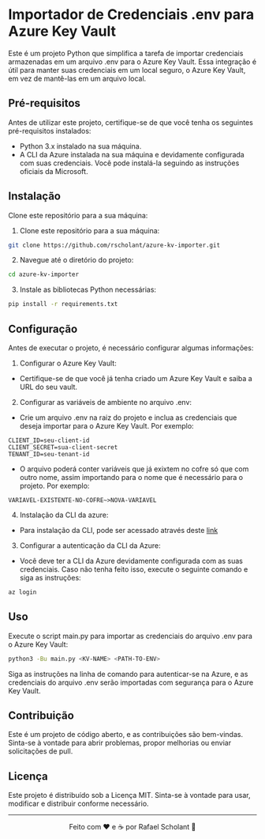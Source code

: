 # Importador de Credenciais .env para Azure Key Vault

Este é um projeto Python que simplifica a tarefa de importar credenciais armazenadas em um arquivo .env para o Azure Key Vault. Essa integração é útil para manter suas credenciais em um local seguro, o Azure Key Vault, em vez de mantê-las em um arquivo local.

## Pré-requisitos

Antes de utilizar este projeto, certifique-se de que você tenha os seguintes pré-requisitos instalados:

- Python 3.x instalado na sua máquina.
- A CLI da Azure instalada na sua máquina e devidamente configurada com suas credenciais. Você pode instalá-la seguindo as instruções oficiais da Microsoft.

## Instalação

Clone este repositório para a sua máquina:

1. Clone este repositório para a sua máquina:

```bash
git clone https://github.com/rscholant/azure-kv-importer.git
```

2. Navegue até o diretório do projeto:

```bash
cd azure-kv-importer
```

3. Instale as bibliotecas Python necessárias:

```bash
pip install -r requirements.txt
```

## Configuração

Antes de executar o projeto, é necessário configurar algumas informações:

1. Configurar o Azure Key Vault:

- Certifique-se de que você já tenha criado um Azure Key Vault e saiba a URL do seu vault.

2. Configurar as variáveis de ambiente no arquivo .env:

- Crie um arquivo .env na raiz do projeto e inclua as credenciais que deseja importar para o Azure Key Vault. Por exemplo:

```env
CLIENT_ID=seu-client-id
CLIENT_SECRET=sua-client-secret
TENANT_ID=seu-tenant-id
```

- O arquivo poderá conter variáveis que já exixtem no cofre só que com outro nome, assim importando para o nome que é necessário para o projeto. Por exemplo:

```env
VARIAVEL-EXISTENTE-NO-COFRE~>NOVA-VARIAVEL
```

4. Instalação da CLI da azure:

- Para instalação da CLI, pode ser acessado através deste [link](https://learn.microsoft.com/pt-br/cli/azure/install-azure-cli)

3. Configurar a autenticação da CLI da Azure:

- Você deve ter a CLI da Azure devidamente configurada com as suas credenciais. Caso não tenha feito isso, execute o seguinte comando e siga as instruções:

```bash
az login
```

## Uso

Execute o script main.py para importar as credenciais do arquivo .env para o Azure Key Vault:

```bash
python3 -Bu main.py <KV-NAME> <PATH-TO-ENV>
```

Siga as instruções na linha de comando para autenticar-se na Azure, e as credenciais do arquivo .env serão importadas com segurança para o Azure Key Vault.

## Contribuição

Este é um projeto de código aberto, e as contribuições são bem-vindas. Sinta-se à vontade para abrir problemas, propor melhorias ou enviar solicitações de pull.

## Licença

Este projeto é distribuído sob a Licença MIT. Sinta-se à vontade para usar, modificar e distribuir conforme necessário.

---

<p align="center">Feito com ❤️ e ☕ por Rafael Scholant 👋</p>
